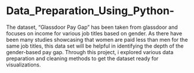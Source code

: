 # Data_Preparation_Using_Python-
The dataset, “Glassdoor Pay Gap” has been taken from glassdoor and focuses on income for various job titles based on gender. As there have been many studies showcasing that women are paid less than men for the same job titles, this data set will be helpful in identifying the depth of the gender-based pay gap. Through this project, i explored various data preparation and cleaning methods to get the dataset ready for visualizations. 
